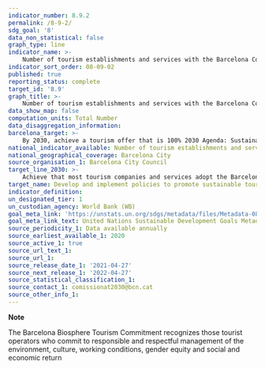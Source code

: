 ```yaml
---
indicator_number: 8.9.2
permalink: /8-9-2/
sdg_goal: '8'
data_non_statistical: false
graph_type: line
indicator_name: >-
    Number of tourism establishments and services with the Barcelona Commitment label
indicator_sort_order: 08-09-02
published: true
reporting_status: complete
target_id: '8.9'
graph_title: >-
    Number of tourism establishments and services with the Barcelona Commitment label
data_show_map: false
computation_units: Total Number
data_disaggregation_information: 
barcelona_target: >-
    By 2030, achieve a tourism offer that is 100% 2030 Agenda: Sustainable, safe and high-quality
national_indicator_available: Number of tourism establishments and services with the Barcelona Commitment label
national_geographical_coverage: Barcelona City
source_organisation_1: Barcelona City Council
target_line_2030: >-
    Achieve that most tourism companies and services adopt the Barcelona Commitment label: Above 50.0%
target_name: Develop and implement policies to promote sustainable tourism which create employment and promote local culture and products
indicator_definition:
un_designated_tier: 1
un_custodian_agency: World Bank (WB)
goal_meta_link: 'https://unstats.un.org/sdgs/metadata/files/Metadata-08-09-01.pdf'
goal_meta_link_text: United Nations Sustainable Development Goals Metadata (pdf 894kB)
source_periodicity_1: Data available annually
source_earliest_available_1: 2020
source_active_1: true
source_url_text_1: 
source_url_1:
source_release_date_1: '2021-04-27'
source_next_release_1: '2022-04-27'
source_statistical_classification_1: 
source_contact_1: comissionat2030@bcn.cat
source_other_info_1:
---
```

**Note**

The Barcelona Biosphere Tourism Commitment recognizes those tourist operators who commit to responsible and respectful management of the environment, culture, working conditions, gender equity and social and economic return
